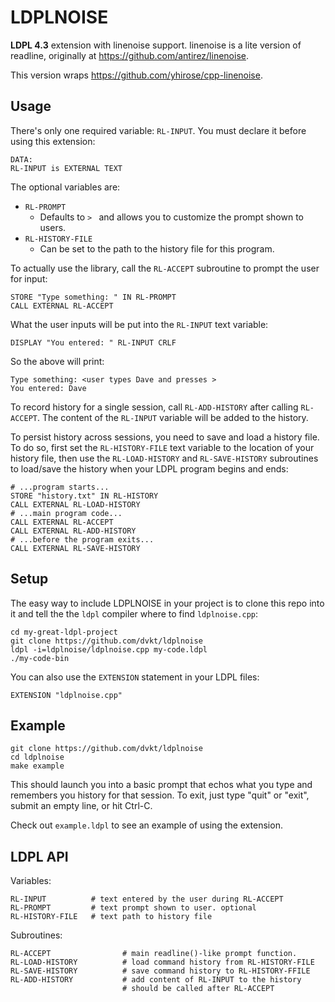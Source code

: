 LDPLNOISE
=========

**LDPL 4.3** extension with linenoise support. linenoise is a lite version of readline, originally at https://github.com/antirez/linenoise.

This version wraps https://github.com/yhirose/cpp-linenoise.

Usage
-----

There's only one required variable: `RL-INPUT`. You must declare it before using this extension:

    DATA:
    RL-INPUT is EXTERNAL TEXT

The optional variables are:

- `RL-PROMPT`
   - Defaults to `> ` and allows you to customize the prompt shown to users. 
- `RL-HISTORY-FILE`
   - Can be set to the path to the history file for this program. 

To actually use the library, call the `RL-ACCEPT` subroutine to prompt the user for input:

    STORE "Type something: " IN RL-PROMPT
    CALL EXTERNAL RL-ACCEPT

What the user inputs will be put into the `RL-INPUT` text variable:

    DISPLAY "You entered: " RL-INPUT CRLF

So the above will print:

    Type something: <user types Dave and presses >
    You entered: Dave

To record history for a single session, call `RL-ADD-HISTORY` after calling `RL-ACCEPT`. The content of the `RL-INPUT` variable will be added to the history.

To persist history across sessions, you need to save and load a history file. To do so, first set the `RL-HISTORY-FILE` text  variable to the location of your history file, then use the  `RL-LOAD-HISTORY` and `RL-SAVE-HISTORY` subroutines to load/save the history when your LDPL program begins and ends:

    # ...program starts...
    STORE "history.txt" IN RL-HISTORY
    CALL EXTERNAL RL-LOAD-HISTORY
    # ...main program code...
    CALL EXTERNAL RL-ACCEPT
    CALL EXTERNAL RL-ADD-HISTORY
    # ...before the program exits...
    CALL EXTERNAL RL-SAVE-HISTORY

Setup
-----

The easy way to include LDPLNOISE in your project is to clone this repo into it and tell the the `ldpl` compiler where to find `ldplnoise.cpp`:

    cd my-great-ldpl-project
    git clone https://github.com/dvkt/ldplnoise
    ldpl -i=ldplnoise/ldplnoise.cpp my-code.ldpl
    ./my-code-bin

You can also use the `EXTENSION` statement in your LDPL files:

    EXTENSION "ldplnoise.cpp"

Example
-------

    git clone https://github.com/dvkt/ldplnoise
    cd ldplnoise
    make example

This should launch you into a basic prompt that echos what you type and remembers you history for that session. To exit, just type  "quit" or "exit", submit an empty line, or hit Ctrl-C.

Check out `example.ldpl` to see an example of using the extension.

LDPL API
--------

Variables:

    RL-INPUT          # text entered by the user during RL-ACCEPT
    RL-PROMPT         # text prompt shown to user. optional
    RL-HISTORY-FILE   # text path to history file

Subroutines:

    RL-ACCEPT                # main readline()-like prompt function. 
    RL-LOAD-HISTORY          # load command history from RL-HISTORY-FILE 
    RL-SAVE-HISTORY          # save command history to RL-HISTORY-FFILE
    RL-ADD-HISTORY           # add content of RL-INPUT to the history
                             # should be called after RL-ACCEPT
